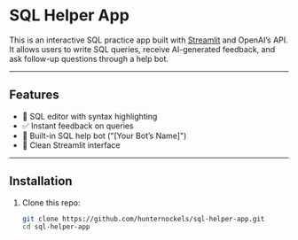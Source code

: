# SQL Helper App

This is an interactive SQL practice app built with [Streamlit](https://streamlit.io/) and OpenAI’s API.  
It allows users to write SQL queries, receive AI-generated feedback, and ask follow-up questions through a help bot.

---

## Features
- 📝 SQL editor with syntax highlighting  
- ✅ Instant feedback on queries  
- 🤖 Built-in SQL help bot ("[Your Bot’s Name]")  
- 🎨 Clean Streamlit interface  

---

## Installation
1. Clone this repo:
   ```bash
   git clone https://github.com/hunternockels/sql-helper-app.git
   cd sql-helper-app
